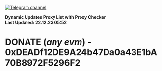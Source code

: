 [![Telegram channel](https://img.shields.io/endpoint?url=https://runkit.io/damiankrawczyk/telegram-badge/branches/master?url=https://t.me/n4z4v0d)](https://t.me/n4z4v0d) 

**Dynamic Updates Proxy List with Proxy Checker**  
**Last Updated: 22.12.23 05:52**

# DONATE (_any evm_) - 0xDEADf12DE9A24b47Da0a43E1bA70B8972F5296F2
